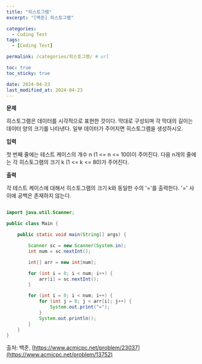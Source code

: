 ```yaml
---
title: "히스토그램"
excerpt: "[백준] 히스토그램"

categories:
  - Coding Test
tags:
  - [Coding Test]

permalink: /categories/히스토그램/ # url

toc: true
toc_sticky: true

date: 2024-04-23
last_modified_at: 2024-04-23
---
```


**문제**

히스토그램은 데이터를 시각적으로 표현한 것이다. 막대로 구성되며 각 막대의 길이는 데이터 양의 크기를 나타낸다. 일부 데이터가 주어지면 히스토그램을 생성하시오.

**입력**

첫 번째 줄에는 테스트 케이스의 개수 n (1 <= n <= 100)이 주어진다. 다음 n개의 줄에는 각 히스토그램의 크기 k (1 <= k <= 80)가 주어진다.

**출력**

각 테스트 케이스에 대해서 히스토그램의 크기 k와 동일한 수의 '='를 출력한다. '=' 사이에 공백은 존재하지 않는다.

```java

import java.util.Scanner;

public class Main {

    public static void main(String[] args) {

        Scanner sc = new Scanner(System.in);
        int num = sc.nextInt();

        int[] arr = new int[num];

        for (int i = 0; i < num; i++) {
            arr[i] = sc.nextInt();
        }

        for (int i = 0; i < num; i++) {
            for (int j = 0; j < arr[i]; j++) {
                System.out.print("=");
            }
            System.out.println();
        }
    }
}

``````

출처: 백준, [https://www.acmicpc.net/problem/23037](https://www.acmicpc.net/problem/13752)
